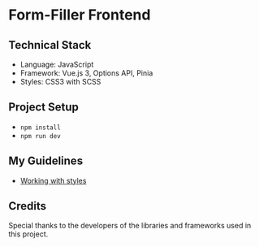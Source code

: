 # Form-Filler Frontend

## Technical Stack
- Language: JavaScript
- Framework: Vue.js 3, Options API, Pinia
- Styles: CSS3 with SCSS

## Project Setup
- `npm install`
- `npm run dev`

## My Guidelines
- [Working with styles](https://gist.github.com/amerrika/cba1391e82b37996a0cc5ae7082d8da1)

## Credits
Special thanks to the developers of the libraries and frameworks used in this project.
